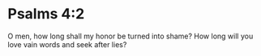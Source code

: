 # Psalms 4:2

O men, how long shall my honor be turned into shame? How long will you love vain words and seek after lies?
